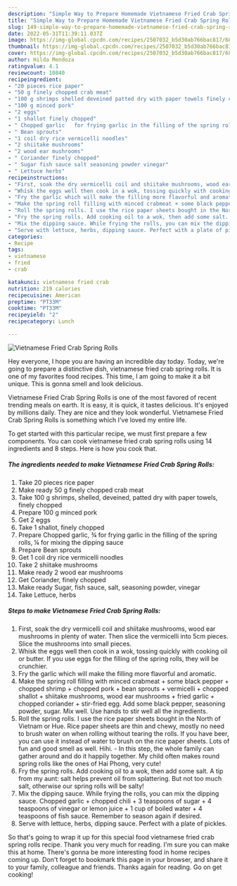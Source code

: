 ```yaml
---
description: "Simple Way to Prepare Homemade Vietnamese Fried Crab Spring Rolls"
title: "Simple Way to Prepare Homemade Vietnamese Fried Crab Spring Rolls"
slug: 149-simple-way-to-prepare-homemade-vietnamese-fried-crab-spring-rolls
date: 2022-05-31T11:39:11.037Z
image: https://img-global.cpcdn.com/recipes/2507032_b5d30ab766bac817/680x482cq70/vietnamese-fried-crab-spring-rolls-recipe-main-photo.jpg
thumbnail: https://img-global.cpcdn.com/recipes/2507032_b5d30ab766bac817/680x482cq70/vietnamese-fried-crab-spring-rolls-recipe-main-photo.jpg
cover: https://img-global.cpcdn.com/recipes/2507032_b5d30ab766bac817/680x482cq70/vietnamese-fried-crab-spring-rolls-recipe-main-photo.jpg
author: Hilda Mendoza
ratingvalue: 4.1
reviewcount: 10840
recipeingredient:
- "20 pieces rice paper"
- "50 g finely chopped crab meat"
- "100 g shrimps shelled deveined patted dry with paper towels finely chopped"
- "100 g minced pork"
- "2 eggs"
- "1 shallot finely chopped"
- " Chopped garlic   for frying garlic in the filling of the spring rolls  for mixing the dipping sauce"
- " Bean sprouts"
- "1 coil dry rice vermicelli noodles"
- "2 shiitake mushrooms"
- "2 wood ear mushrooms"
- " Coriander finely chopped"
- " Sugar fish sauce salt seasoning powder vinegar"
- " Lettuce herbs"
recipeinstructions:
- "First, soak the dry vermicelli coil and shiitake mushrooms, wood ear mushrooms in plenty of water. Then slice the vermicelli into 5cm pieces. Slice the mushrooms into small pieces."
- "Whisk the eggs well then cook in a wok, tossing quickly with cooking oil or butter. If you use eggs for the filling of the spring rolls, they will be crunchier."
- "Fry the garlic which will make the filling more flavorful and aromatic."
- "Make the spring roll filling with minced crabmeat + some black pepper + chopped shrimp + chopped pork + bean sprouts + vermicelli + chopped shallot + shiitake mushrooms, wood ear mushrooms + fried garlic + chopped coriander + stir-fried egg. Add some black pepper, seasoning powder, sugar. Mix well. Use hands to stir well all the ingredients."
- "Roll the spring rolls. I use the rice paper sheets bought in the North of Vietnam or Hue. Rice paper sheets are thin and chewy, mostly no need to brush water on when rolling without tearing the rolls. If you have beer, you can use it instead of water to brush on the rice paper sheets. Lots of fun and good smell as well. Hihi.  In this step, the whole family can gather around and do it happily together. My child often makes round spring rolls like the ones of Hai Phong, very cute!"
- "Fry the spring rolls. Add cooking oil to a wok, then add some salt. A tip from my aunt: salt helps prevent oil from splattering. But not too much salt, otherwise our spring rolls will be salty!"
- "Mix the dipping sauce. While frying the rolls, you can mix the dipping sauce. Chopped garlic + chopped chili + 3 teaspoons of sugar + 4 teaspoons of vinegar or lemon juice + 1 cup of boiled water + 4 teaspoons of fish sauce. Remember to season again if desired."
- "Serve with lettuce, herbs, dipping sauce. Perfect with a plate of pickles."
categories:
- Recipe
tags:
- vietnamese
- fried
- crab

katakunci: vietnamese fried crab 
nutrition: 219 calories
recipecuisine: American
preptime: "PT33M"
cooktime: "PT33M"
recipeyield: "2"
recipecategory: Lunch

---
```



![Vietnamese Fried Crab Spring Rolls](https://img-global.cpcdn.com/recipes/2507032_b5d30ab766bac817/680x482cq70/vietnamese-fried-crab-spring-rolls-recipe-main-photo.jpg)

Hey everyone, I hope you are having an incredible day today. Today, we're going to prepare a distinctive dish, vietnamese fried crab spring rolls. It is one of my favorites food recipes. This time, I am going to make it a bit unique. This is gonna smell and look delicious.

Vietnamese Fried Crab Spring Rolls is one of the most favored of recent trending meals on earth. It is easy, it is quick, it tastes delicious. It's enjoyed by millions daily. They are nice and they look wonderful. Vietnamese Fried Crab Spring Rolls is something which I've loved my entire life.




To get started with this particular recipe, we must first prepare a few components. You can cook vietnamese fried crab spring rolls using 14 ingredients and 8 steps. Here is how you cook that.

<!--inarticleads1-->

##### The ingredients needed to make Vietnamese Fried Crab Spring Rolls:

1. Take 20 pieces rice paper
1. Make ready 50 g finely chopped crab meat
1. Take 100 g shrimps, shelled, deveined, patted dry with paper towels, finely chopped
1. Prepare 100 g minced pork
1. Get 2 eggs
1. Take 1 shallot, finely chopped
1. Prepare  Chopped garlic, ¾  for frying garlic in the filling of the spring rolls, ¼ for mixing the dipping sauce
1. Prepare  Bean sprouts
1. Get 1 coil dry rice vermicelli noodles
1. Take 2 shiitake mushrooms
1. Make ready 2 wood ear mushrooms
1. Get  Coriander, finely chopped
1. Make ready  Sugar, fish sauce, salt, seasoning powder, vinegar
1. Take  Lettuce, herbs




<!--inarticleads2-->

##### Steps to make Vietnamese Fried Crab Spring Rolls:

1. First, soak the dry vermicelli coil and shiitake mushrooms, wood ear mushrooms in plenty of water. Then slice the vermicelli into 5cm pieces. Slice the mushrooms into small pieces.
1. Whisk the eggs well then cook in a wok, tossing quickly with cooking oil or butter. If you use eggs for the filling of the spring rolls, they will be crunchier.
1. Fry the garlic which will make the filling more flavorful and aromatic.
1. Make the spring roll filling with minced crabmeat + some black pepper + chopped shrimp + chopped pork + bean sprouts + vermicelli + chopped shallot + shiitake mushrooms, wood ear mushrooms + fried garlic + chopped coriander + stir-fried egg. Add some black pepper, seasoning powder, sugar. Mix well. Use hands to stir well all the ingredients.
1. Roll the spring rolls. I use the rice paper sheets bought in the North of Vietnam or Hue. Rice paper sheets are thin and chewy, mostly no need to brush water on when rolling without tearing the rolls. If you have beer, you can use it instead of water to brush on the rice paper sheets. Lots of fun and good smell as well. Hihi.  - In this step, the whole family can gather around and do it happily together. My child often makes round spring rolls like the ones of Hai Phong, very cute!
1. Fry the spring rolls. Add cooking oil to a wok, then add some salt. A tip from my aunt: salt helps prevent oil from splattering. But not too much salt, otherwise our spring rolls will be salty!
1. Mix the dipping sauce. While frying the rolls, you can mix the dipping sauce. Chopped garlic + chopped chili + 3 teaspoons of sugar + 4 teaspoons of vinegar or lemon juice + 1 cup of boiled water + 4 teaspoons of fish sauce. Remember to season again if desired.
1. Serve with lettuce, herbs, dipping sauce. Perfect with a plate of pickles.




So that's going to wrap it up for this special food vietnamese fried crab spring rolls recipe. Thank you very much for reading. I'm sure you can make this at home. There's gonna be more interesting food in home recipes coming up. Don't forget to bookmark this page in your browser, and share it to your family, colleague and friends. Thanks again for reading. Go on get cooking!
